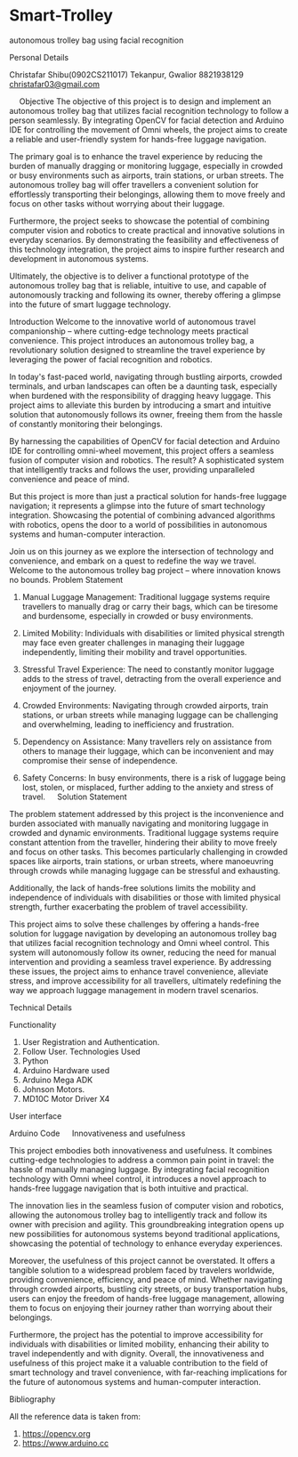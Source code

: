 # Smart-Trolley
autonomous trolley bag using facial recognition


Personal Details

Christafar Shibu(0902CS211017)
Tekanpur, Gwalior
8821938129
christafar03@gmail.com



 
Objective
The objective of this project is to design and implement an autonomous trolley bag that utilizes facial recognition technology to follow a person seamlessly. By integrating OpenCV for facial detection and Arduino IDE for controlling the movement of Omni wheels, the project aims to create a reliable and user-friendly system for hands-free luggage navigation. 

The primary goal is to enhance the travel experience by reducing the burden of manually dragging or monitoring luggage, especially in crowded or busy environments such as airports, train stations, or urban streets. The autonomous trolley bag will offer travellers a convenient solution for effortlessly transporting their belongings, allowing them to move freely and focus on other tasks without worrying about their luggage.

Furthermore, the project seeks to showcase the potential of combining computer vision and robotics to create practical and innovative solutions in everyday scenarios. By demonstrating the feasibility and effectiveness of this technology integration, the project aims to inspire further research and development in autonomous systems.

Ultimately, the objective is to deliver a functional prototype of the autonomous trolley bag that is reliable, intuitive to use, and capable of autonomously tracking and following its owner, thereby offering a glimpse into the future of smart luggage technology.





Introduction
Welcome to the innovative world of autonomous travel companionship – where cutting-edge technology meets practical convenience. This project introduces an autonomous trolley bag, a revolutionary solution designed to streamline the travel experience by leveraging the power of facial recognition and robotics.

In today's fast-paced world, navigating through bustling airports, crowded terminals, and urban landscapes can often be a daunting task, especially when burdened with the responsibility of dragging heavy luggage. This project aims to alleviate this burden by introducing a smart and intuitive solution that autonomously follows its owner, freeing them from the hassle of constantly monitoring their belongings.

By harnessing the capabilities of OpenCV for facial detection and Arduino IDE for controlling omni-wheel movement, this project offers a seamless fusion of computer vision and robotics. The result? A sophisticated system that intelligently tracks and follows the user, providing unparalleled convenience and peace of mind.

But this project is more than just a practical solution for hands-free luggage navigation; it represents a glimpse into the future of smart technology integration. Showcasing the potential of combining advanced algorithms with robotics, opens the door to a world of possibilities in autonomous systems and human-computer interaction.

Join us on this journey as we explore the intersection of technology and convenience, and embark on a quest to redefine the way we travel. Welcome to the autonomous trolley bag project – where innovation knows no bounds.
Problem Statement

1. Manual Luggage Management: Traditional luggage systems require travellers to manually drag or carry their bags, which can be tiresome and burdensome, especially in crowded or busy environments.

2. Limited Mobility: Individuals with disabilities or limited physical strength may face even greater challenges in managing their luggage independently, limiting their mobility and travel opportunities.

3. Stressful Travel Experience: The need to constantly monitor luggage adds to the stress of travel, detracting from the overall experience and enjoyment of the journey.

4. Crowded Environments: Navigating through crowded airports, train stations, or urban streets while managing luggage can be challenging and overwhelming, leading to inefficiency and frustration.

5. Dependency on Assistance: Many travellers rely on assistance from others to manage their luggage, which can be inconvenient and may compromise their sense of independence.

6. Safety Concerns: In busy environments, there is a risk of luggage being lost, stolen, or misplaced, further adding to the anxiety and stress of travel.
 
Solution Statement

The problem statement addressed by this project is the inconvenience and burden associated with manually navigating and monitoring luggage in crowded and dynamic environments. Traditional luggage systems require constant attention from the traveller, hindering their ability to move freely and focus on other tasks. This becomes particularly challenging in crowded spaces like airports, train stations, or urban streets, where manoeuvring through crowds while managing luggage can be stressful and exhausting.

Additionally, the lack of hands-free solutions limits the mobility and independence of individuals with disabilities or those with limited physical strength, further exacerbating the problem of travel accessibility.

This project aims to solve these challenges by offering a hands-free solution for luggage navigation by developing an autonomous trolley bag that utilizes facial recognition technology and Omni wheel control. This system will autonomously follow its owner, reducing the need for manual intervention and providing a seamless travel experience. By addressing these issues, the project aims to enhance travel convenience, alleviate stress, and improve accessibility for all travellers, ultimately redefining the way we approach luggage management in modern travel scenarios.






Technical Details

Functionality	
1.	User Registration and Authentication.
2.	Follow User.
Technologies Used
1.	Python
2.	Arduino
Hardware used
1.	Arduino Mega ADK
2.	Johnson Motors.
3.	MD10C Motor Driver  X4














User interface



 
Arduino Code
 
Innovativeness and usefulness

This project embodies both innovativeness and usefulness. It combines cutting-edge technologies to address a common pain point in travel: the hassle of manually managing luggage. By integrating facial recognition technology with Omni wheel control, it introduces a novel approach to hands-free luggage navigation that is both intuitive and practical.

The innovation lies in the seamless fusion of computer vision and robotics, allowing the autonomous trolley bag to intelligently track and follow its owner with precision and agility. This groundbreaking integration opens up new possibilities for autonomous systems beyond traditional applications, showcasing the potential of technology to enhance everyday experiences.

Moreover, the usefulness of this project cannot be overstated. It offers a tangible solution to a widespread problem faced by travelers worldwide, providing convenience, efficiency, and peace of mind. Whether navigating through crowded airports, bustling city streets, or busy transportation hubs, users can enjoy the freedom of hands-free luggage management, allowing them to focus on enjoying their journey rather than worrying about their belongings.

Furthermore, the project has the potential to improve accessibility for individuals with disabilities or limited mobility, enhancing their ability to travel independently and with dignity. Overall, the innovativeness and usefulness of this project make it a valuable contribution to the field of smart technology and travel convenience, with far-reaching implications for the future of autonomous systems and human-computer interaction.
 

Bibliography

All the reference data is taken from:
1.	https://opencv.org
2.	https://www.arduino.cc

